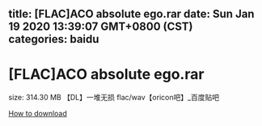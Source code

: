 
title: [FLAC]ACO absolute ego.rar
date: Sun Jan 19 2020 13:39:07 GMT+0800 (CST)    
categories: baidu
---

# [FLAC]ACO absolute ego.rar
size: 314.30 MB
 【DL】一堆无损 flac/wav【oricon吧】_百度贴吧
 

[How to download](https://bpcam.bemobtrk.com/go/2ceec3aa-1ca2-46d6-b9ff-aaa5c184517c?jno=3449)